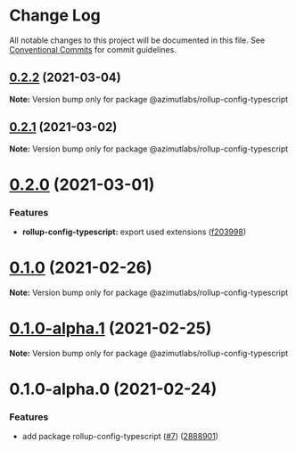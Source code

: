 # Change Log

All notable changes to this project will be documented in this file.
See [Conventional Commits](https://conventionalcommits.org) for commit guidelines.

## [0.2.2](https://github.com/azimutlabs/rollup/compare/@azimutlabs/rollup-config-typescript@0.2.1...@azimutlabs/rollup-config-typescript@0.2.2) (2021-03-04)

**Note:** Version bump only for package @azimutlabs/rollup-config-typescript





## [0.2.1](https://github.com/azimutlabs/rollup/compare/@azimutlabs/rollup-config-typescript@0.2.0...@azimutlabs/rollup-config-typescript@0.2.1) (2021-03-02)

**Note:** Version bump only for package @azimutlabs/rollup-config-typescript





# [0.2.0](https://github.com/azimutlabs/rollup/compare/@azimutlabs/rollup-config-typescript@0.1.0...@azimutlabs/rollup-config-typescript@0.2.0) (2021-03-01)


### Features

* **rollup-config-typescript:** export used extensions ([f203998](https://github.com/azimutlabs/rollup/commit/f203998a48b4b51f100c0db3b4628571cee68925))





# [0.1.0](https://github.com/azimutlabs/rollup/compare/@azimutlabs/rollup-config-typescript@0.1.0-alpha.1...@azimutlabs/rollup-config-typescript@0.1.0) (2021-02-26)

**Note:** Version bump only for package @azimutlabs/rollup-config-typescript





# [0.1.0-alpha.1](https://github.com/azimutlabs/rollup/compare/@azimutlabs/rollup-config-typescript@0.1.0-alpha.0...@azimutlabs/rollup-config-typescript@0.1.0-alpha.1) (2021-02-25)

**Note:** Version bump only for package @azimutlabs/rollup-config-typescript





# 0.1.0-alpha.0 (2021-02-24)


### Features

* add package rollup-config-typescript ([#7](https://github.com/azimutlabs/rollup/issues/7)) ([2888901](https://github.com/azimutlabs/rollup/commit/2888901676cd2d3c9fbe7d59161c48fce13aa1c0))
